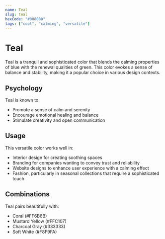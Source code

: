 ```yaml
---
name: Teal
slug: teal
hexCode: "#008080"
tags: ["cool", "calming", "versatile"]
---
```


# Teal

Teal is a tranquil and sophisticated color that blends the calming properties of blue with the renewal qualities of green. This color evokes a sense of balance and stability, making it a popular choice in various design contexts.

## Psychology

Teal is known to:
- Promote a sense of calm and serenity
- Encourage emotional healing and balance
- Stimulate creativity and open communication

## Usage

This versatile color works well in:
- Interior design for creating soothing spaces
- Branding for companies wanting to convey trust and reliability
- Website designs to enhance user experience with a calming effect
- Fashion, particularly in seasonal collections that require a sophisticated touch

## Combinations

Teal pairs beautifully with:
- Coral (#FF6B6B)
- Mustard Yellow (#FFC107)
- Charcoal Gray (#333333)
- Soft White (#F8F9FA)